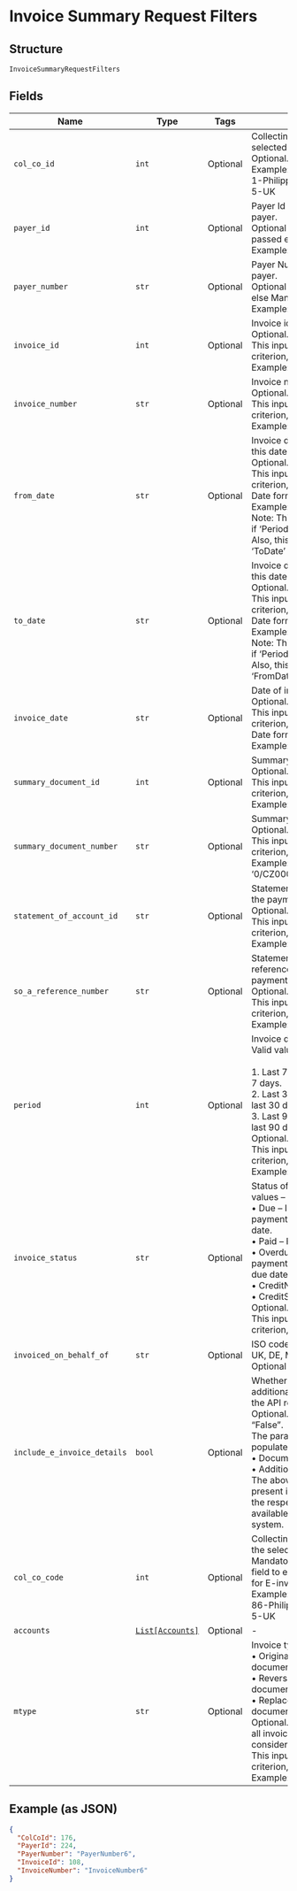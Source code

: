 
# Invoice Summary Request Filters

## Structure

`InvoiceSummaryRequestFilters`

## Fields

| Name | Type | Tags | Description |
|  --- | --- | --- | --- |
| `col_co_id` | `int` | Optional | Collecting Company Id of the selected payer.<br>Optional.<br>Example:<br>1-Philippines<br>5-UK |
| `payer_id` | `int` | Optional | Payer Id of the selected payer.<br>Optional if PayerNumber is passed else Mandatory<br>Example: 123456 |
| `payer_number` | `str` | Optional | Payer Number of the selected payer.<br>Optional if PayerId is passed else Mandatory<br>Example: GB000000123 |
| `invoice_id` | `int` | Optional | Invoice id.<br>Optional.<br>This input is a search criterion, if given.<br>Example: 1 |
| `invoice_number` | `str` | Optional | Invoice number.<br>Optional.<br>This input is a search criterion, if given.<br>Example: 0123456789 |
| `from_date` | `str` | Optional | Invoice date searched from this date.<br>Optional.<br>This input is a search criterion, if given.<br>Date format: yyyyMMdd<br>Example: 20170830<br>Note: This criterion is ignored if ‘Period’ is given.<br>Also, this criterion is ignored if ‘ToDate’ is not provided. |
| `to_date` | `str` | Optional | Invoice date searched until this date.<br>Optional.<br>This input is a search criterion, if given.<br>Date format: yyyyMMdd<br>Example: 20170830<br>Note: This criterion is ignored if ‘Period’ is given.<br>Also, this criterion is ignored if ‘FromDate’ is not provided. |
| `invoice_date` | `str` | Optional | Date of invoicing.<br>Optional.<br>This input is a search criterion, if given.<br>Date format: yyyyMMdd<br>Example: 20170830 |
| `summary_document_id` | `int` | Optional | Summary document id<br>Optional.<br>This input is a search criterion, if given.<br>Example: 1 |
| `summary_document_number` | `str` | Optional | Summary document number<br>Optional.<br>This input is a search criterion, if given.<br>Example: ‘0/CZ0000000123456/2017’ |
| `statement_of_account_id` | `str` | Optional | Statement of Account Id of the payment customer.<br>Optional.<br>This input is a search criterion, if given.<br>Example: 1 |
| `so_a_reference_number` | `str` | Optional | Statement of Account reference number of the payment customer.<br>Optional.<br>This input is a search criterion, if given.<br>Example: 123 |
| `period` | `int` | Optional | Invoice date search period. Valid values –<br><br>1. Last 7 days – Issued in last 7 days.<br>2. Last 30 days – Issued in last 30 days.<br>3. Last 90 days – Issued in last 90 days.<br>   Optional.<br>   This input is a search criterion, if given.<br>   Example: 1 |
| `invoice_status` | `str` | Optional | Status of the invoice. Valid values –<br>•	Due – Invoices due for payment and is within the due date.<br>•	Paid – Fully paid Invoices.<br>•	Overdue – Invoices due of payment and has crossed the due date.<br>•	CreditNote – Credit notes<br>•	CreditStatement<br>Optional.<br>This input is a search criterion, if given. |
| `invoiced_on_behalf_of` | `str` | Optional | ISO code of the country i.e., UK, DE, MY, etc.<br>Optional |
| `include_e_invoice_details` | `bool` | Optional | Whether to include the additional invoice details in the API response.<br>Optional. Default value “False”.<br>The parameters that are populated<br>•	DocumentReference<br>•	AdditionalDocuments<br>The above fields will not be present in the response when the respective data is not available in the source system. |
| `col_co_code` | `int` | Optional | Collecting Company Code of the selected payer.<br>Mandatory - It is mandatory field to external source ATOS for E-invoicing.<br>Example:<br>86-Philippines<br>5-UK |
| `accounts` | [`List[Accounts]`](../../doc/models/accounts.md) | Optional | - |
| `mtype` | `str` | Optional | Invoice type. Allowed values –<br>•	Original – Original document.<br>•	Reversal – Reversed document.<br>•	Replacement – Replaced document.<br>Optional. (When not passed all invoice, types are considered for search)<br>This input is a search criterion, if given.<br>Example: Original |

## Example (as JSON)

```json
{
  "ColCoId": 176,
  "PayerId": 224,
  "PayerNumber": "PayerNumber6",
  "InvoiceId": 108,
  "InvoiceNumber": "InvoiceNumber6"
}
```

